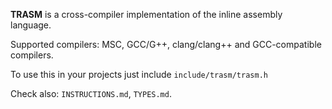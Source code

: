 __TRASM__ is a cross-compiler implementation of the inline assembly language.

Supported compilers: MSC, GCC/G++, clang/clang++ and GCC-compatible
compilers.

To use this in your projects just include `include/trasm/trasm.h`

Check also: `INSTRUCTIONS.md`, `TYPES.md`.

